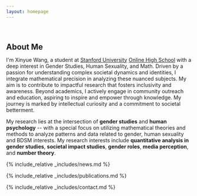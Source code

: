 ```yaml
---
layout: homepage
---
```


<h1 id="about-me"></h1>

<h2 style="margin: 60px 0px 10px;">About Me</h2>

I'm Xinyue Wang, a student at [Stanford University](https://www.stanford.edu/) [Online High School](https://ohs.stanford.edu/) with a deep interest in Gender Studies, Human Sexuality, and Math. Driven by a passion for understanding complex societal dynamics and identities, I integrate mathematical precision in analyzing these nuanced subjects. My aim is to contribute to impactful research that fosters inclusivity and awareness. Beyond academics, I actively engage in community outreach and education, aspiring to inspire and empower through knowledge. My journey is marked by intellectual curiosity and a commitment to societal betterment.

My research lies at the intersection of **gender studies** and **human psychology** -- with a special focus on utilizing mathematical theories and methods to analyze patterns and data related to gender, human sexuality and BDSM interests. My research interests include **quantitative analysis in gender studies**, **societal impact studies**, **gender roles**, **media perception**, and **number theory**.

<strong style="color:#e74d3c; font-weight:600; display: none;">
    I am currently on the 2023-2024 academic job market, looking for faculty positions in CS, CSE, ECE, IEOR, etc., related to Artificial Intelligence, Computer Vision, and Machine Learning. Please feel free to contact me if you are interested. I am also happy to give talks on my research in related seminars.
</strong>


{% include_relative _includes/news.md %}

{% include_relative _includes/publications.md %}

{% include_relative _includes/contact.md %}
